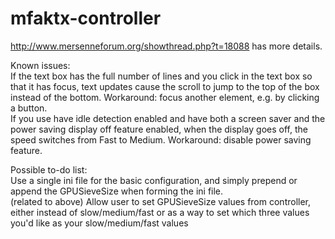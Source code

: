 mfaktx-controller
=================
http://www.mersenneforum.org/showthread.php?t=18088 has more details.

Known issues:<br />
If the text box has the full number of lines and you click in the text box so that it has focus, text updates cause the scroll to jump to the top of the box instead of the bottom.  Workaround: focus another element, e.g. by clicking a button.
<br />
If you use have idle detection enabled and have both a screen saver and the power saving display off feature enabled, when the display goes off, the speed switches from Fast to Medium.  Workaround: disable power saving feature.

Possible to-do list:
<br />
Use a single ini file for the basic configuration, and simply prepend or append the GPUSieveSize when forming the ini file.
<br />
(related to above) Allow user to set GPUSieveSize values from controller, either instead of slow/medium/fast or as a way to set which three values you'd like as your slow/medium/fast values
